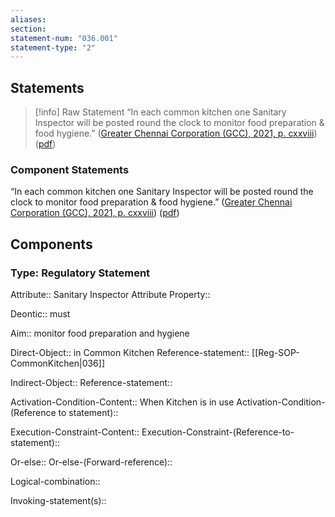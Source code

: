 ```yaml
---
aliases: 
section: 
statement-num: "036.001"
statement-type: "2"
---
```

## Statements 
> [!info] Raw Statement
> “In each common kitchen one Sanitary Inspector will be posted round the clock to monitor food preparation & food hygiene.” ([Greater Chennai Corporation (GCC), 2021, p. cxxviii](zotero://select/library/items/AZZSXLC8)) ([pdf](zotero://open-pdf/library/items/ZWDYK52D?page=128&annotation=Y3XBUTZN)) 
> 

### Component Statements
“In each common kitchen one Sanitary Inspector will be posted round the clock to monitor food preparation & food hygiene.” ([Greater Chennai Corporation (GCC), 2021, p. cxxviii](zotero://select/library/items/AZZSXLC8)) ([pdf](zotero://open-pdf/library/items/ZWDYK52D?page=128&annotation=Y3XBUTZN)) 
## Components
### Type: Regulatory Statement
Attribute:: Sanitary Inspector
	Attribute Property::

Deontic:: must

Aim:: monitor food preparation and hygiene

Direct-Object:: in Common Kitchen
	Reference-statement:: [[Reg-SOP-CommonKitchen|036]]

Indirect-Object::
	Reference-statement::

Activation-Condition-Content:: When Kitchen is in use
	Activation-Condition-(Reference to statement)::

Execution-Constraint-Content::
	Execution-Constraint-(Reference-to-statement)::

Or-else::
	Or-else-(Forward-reference)::

Logical-combination::

Invoking-statement(s)::